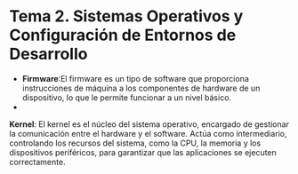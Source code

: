 # Tema 2. Sistemas Operativos y Configuración de Entornos de Desarrollo

* <tooltip term="Firmware">**Firmware**</tooltip>:El firmware es un tipo de software que proporciona instrucciones de máquina a los componentes de hardware de un dispositivo, lo que le permite funcionar a un nivel básico.
* 
<tooltip term="Kernel">**Kernel**</tooltip>: El kernel es el núcleo del sistema operativo, encargado de gestionar la comunicación entre el hardware y el software. Actúa como intermediario, controlando los recursos del sistema, como la CPU, la memoria y los dispositivos periféricos, para garantizar que las aplicaciones se ejecuten correctamente.


